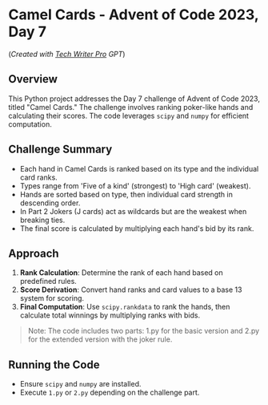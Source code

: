 # Camel Cards - Advent of Code 2023, Day 7

(*Created with [Tech Writer Pro](https://chat.openai.com/g/g-Qu7c6GDqP-tech-writer-pro) GPT*)

## Overview

This Python project addresses the Day 7 challenge of Advent of Code 2023, titled "Camel Cards." The challenge involves ranking poker-like hands and calculating their scores. The code leverages `scipy` and `numpy` for efficient computation.

## Challenge Summary

- Each hand in Camel Cards is ranked based on its type and the individual card ranks.
- Types range from 'Five of a kind' (strongest) to 'High card' (weakest).
- Hands are sorted based on type, then individual card strength in descending order.
- In Part 2 Jokers (J cards) act as wildcards but are the weakest when breaking ties.
- The final score is calculated by multiplying each hand's bid by its rank.

## Approach

1. **Rank Calculation**: Determine the rank of each hand based on predefined rules.
2. **Score Derivation**: Convert hand ranks and card values to a base 13 system for scoring.
3. **Final Computation**: Use `scipy.rankdata` to rank the hands, then calculate total winnings by multiplying ranks with bids.

> Note: The code includes two parts: 1.py for the basic version and 2.py for the extended version with the joker rule.

## Running the Code

- Ensure `scipy` and `numpy` are installed.
- Execute `1.py` or `2.py` depending on the challenge part.
